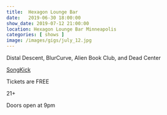 ```yaml
---
title:  Hexagon Lounge Bar
date:   2019-06-30 18:00:00
show_date: 2019-07-12 21:00:00
location: Hexagon Lounge Bar Minneapolis
categories: [ shows ]
image: /images/gigs/july_12.jpg
---
```

Distal Descent, BlurCurve, Alien Book Club, and Dead Center

[SongKick](https://www.songkick.com/concerts/38917699-distal-descent-at-hexagon-bar)

Tickets are FREE

21+

Doors open at 9pm 
